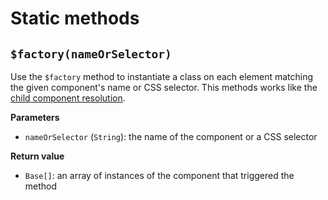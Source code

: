 # Static methods

## `$factory(nameOrSelector)`

Use the `$factory` method to instantiate a class on each element matching the given component's name or CSS selector. This methods works like the [child component resolution](#components).

**Parameters**

- `nameOrSelector` (`String`): the name of the component or a CSS selector

**Return value**

- `Base[]`: an array of instances of the component that triggered the method

